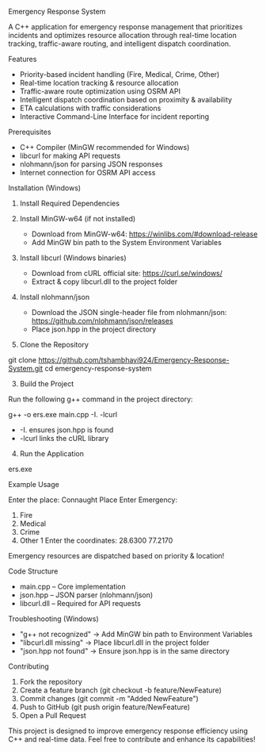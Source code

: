 Emergency Response System

A C++ application for emergency response management that prioritizes incidents and optimizes resource allocation through real-time location tracking, traffic-aware routing, and intelligent dispatch coordination.

Features

- Priority-based incident handling (Fire, Medical, Crime, Other)
- Real-time location tracking & resource allocation
- Traffic-aware route optimization using OSRM API
- Intelligent dispatch coordination based on proximity & availability
- ETA calculations with traffic considerations
- Interactive Command-Line Interface for incident reporting

Prerequisites

- C++ Compiler (MinGW recommended for Windows)
- libcurl for making API requests
- nlohmann/json for parsing JSON responses
- Internet connection for OSRM API access

Installation (Windows)

1. Install Required Dependencies

1. Install MinGW-w64 (if not installed)
   - Download from MinGW-w64: https://winlibs.com/#download-release
   - Add MinGW bin path to the System Environment Variables

2. Install libcurl (Windows binaries)
   - Download from cURL official site: https://curl.se/windows/
   - Extract & copy libcurl.dll to the project folder

3. Install nlohmann/json
   - Download the JSON single-header file from nlohmann/json: https://github.com/nlohmann/json/releases
   - Place json.hpp in the project directory

2. Clone the Repository

git clone https://github.com/tshambhavi924/Emergency-Response-System.git
cd emergency-response-system

3. Build the Project

Run the following g++ command in the project directory:

g++ -o ers.exe main.cpp -I. -lcurl

- -I. ensures json.hpp is found
- -lcurl links the cURL library

4. Run the Application

ers.exe

Example Usage

Enter the place: Connaught Place
Enter Emergency:
1. Fire
2. Medical
3. Crime
4. Other
1
Enter the coordinates: 28.6300 77.2170

Emergency resources are dispatched based on priority & location!

Code Structure

- main.cpp – Core implementation
- json.hpp – JSON parser (nlohmann/json)
- libcurl.dll – Required for API requests

Troubleshooting (Windows)

- "g++ not recognized" → Add MinGW bin path to Environment Variables
- "libcurl.dll missing" → Place libcurl.dll in the project folder
- "json.hpp not found" → Ensure json.hpp is in the same directory

Contributing

1. Fork the repository
2. Create a feature branch (git checkout -b feature/NewFeature)
3. Commit changes (git commit -m "Added NewFeature")
4. Push to GitHub (git push origin feature/NewFeature)
5. Open a Pull Request

This project is designed to improve emergency response efficiency using C++ and real-time data. Feel free to contribute and enhance its capabilities!

